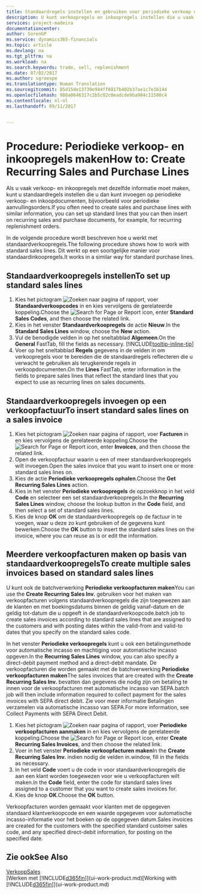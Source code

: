 ```yaml
---
title: Standaardregels instellen en gebruiken voor periodieke verkoop en inkopen| Microsoft Docs
description: U kunt verkoopregels en inkoopregels instellen die u vaak maakt en deze vervolgens invoeren op verkoop- en inkoopdocumenten om de regels snel te vullen met standaardgegevens.
services: project-madeira
documentationcenter: 
author: SorenGP
ms.service: dynamics365-financials
ms.topic: article
ms.devlang: na
ms.tgt_pltfrm: na
ms.workload: na
ms.search.keywords: trade, sell, replenishment
ms.date: 07/02/2017
ms.author: sgroespe
ms.translationtype: Human Translation
ms.sourcegitcommit: 85d15de13739e944ff8817b402b37ae1c7e1b144
ms.openlocfilehash: 980a0646317c2b5c02c0eadcde9ba984c11580c4
ms.contentlocale: nl-nl
ms.lasthandoff: 09/11/2017


---
```

# <a name="how-to-create-recurring-sales-and-purchase-lines"></a><span data-ttu-id="4c55d-103">Procedure: Periodieke verkoop- en inkoopregels maken</span><span class="sxs-lookup"><span data-stu-id="4c55d-103">How to: Create Recurring Sales and Purchase Lines</span></span>
<span data-ttu-id="4c55d-104">Als u vaak verkoop- en inkoopregels met dezelfde informatie moet maken, kunt u standaardregels instellen die u dan kunt invoegen op periodieke verkoop- en inkoopdocumenten, bijvoorbeeld voor periodieke aanvullingsorders.</span><span class="sxs-lookup"><span data-stu-id="4c55d-104">If you often need to create sales and purchase lines with similar information, you can set up standard lines that you can then insert on recurring sales and purchase documents, for example, for recurring replenishment orders.</span></span>  

<span data-ttu-id="4c55d-105">In de volgende procedure wordt beschreven hoe u werkt met standaardverkoopregels.</span><span class="sxs-lookup"><span data-stu-id="4c55d-105">The following procedure shows how to work with standard sales lines.</span></span> <span data-ttu-id="4c55d-106">Dit werkt op een soortgelijke manier voor standaardinkoopregels.</span><span class="sxs-lookup"><span data-stu-id="4c55d-106">It works in a similar way for standard purchase lines.</span></span>  

## <a name="to-set-up-standard-sales-lines"></a><span data-ttu-id="4c55d-107">Standaardverkoopregels instellen</span><span class="sxs-lookup"><span data-stu-id="4c55d-107">To set up standard sales lines</span></span>  
1. <span data-ttu-id="4c55d-108">Kies het pictogram ![Zoeken naar pagina of rapport](media/ui-search/search_small.png "pictogram Zoeken naar pagina of rapport"), voer **Standaardverkoopcodes** in en kies vervolgens de gerelateerde koppeling.</span><span class="sxs-lookup"><span data-stu-id="4c55d-108">Choose the ![Search for Page or Report](media/ui-search/search_small.png "Search for Page or Report icon") icon, enter **Standard Sales Codes**, and then choose the related link.</span></span>  
2. <span data-ttu-id="4c55d-109">Kies in het venster **Standaardverkoopregels** de actie **Nieuw**.</span><span class="sxs-lookup"><span data-stu-id="4c55d-109">In the **Standard Sales Lines** window, choose the **New** action.</span></span>  
3. <span data-ttu-id="4c55d-110">Vul de benodigde velden in op het sneltabblad **Algemeen**.</span><span class="sxs-lookup"><span data-stu-id="4c55d-110">On the **General** FastTab, fill the fields as necessary.</span></span> [!INCLUDE[tooltip-inline-tip](includes/tooltip-inline-tip_md.md)]  
4. <span data-ttu-id="4c55d-111">Voer op het sneltabblad **Regels** gegevens in de velden in om verkoopregels voor te bereiden die de standaardregels reflecteren die u verwacht te gebruiken als terugkerende regels in verkoopdocumenten.</span><span class="sxs-lookup"><span data-stu-id="4c55d-111">On the **Lines** FastTab, enter information in the fields to prepare sales lines that reflect the standard lines that you expect to use as recurring lines on sales documents.</span></span>  

## <a name="to-insert-standard-sales-lines-on-a-sales-invoice"></a><span data-ttu-id="4c55d-112">Standaardverkoopregels invoegen op een verkoopfactuur</span><span class="sxs-lookup"><span data-stu-id="4c55d-112">To insert standard sales lines on a sales invoice</span></span>
1. <span data-ttu-id="4c55d-113">Kies het pictogram ![Zoeken naar pagina of rapport](media/ui-search/search_small.png "pictogram Zoeken naar pagina of rapport"), voer **Facturen** in en kies vervolgens de gerelateerde koppeling.</span><span class="sxs-lookup"><span data-stu-id="4c55d-113">Choose the ![Search for Page or Report](media/ui-search/search_small.png "Search for Page or Report icon") icon, enter **Invoices**, and then choose the related link.</span></span>
2. <span data-ttu-id="4c55d-114">Open de verkoopfactuur waarin u een of meer standaardverkoopregels wilt invoegen.</span><span class="sxs-lookup"><span data-stu-id="4c55d-114">Open the sales invoice that you want to insert one or more standard sales lines on.</span></span>
3. <span data-ttu-id="4c55d-115">Kies de actie **Periodieke verkoopregels ophalen**.</span><span class="sxs-lookup"><span data-stu-id="4c55d-115">Choose the **Get Recurring Sales Lines** action.</span></span>
4. <span data-ttu-id="4c55d-116">Kies in het venster **Periodieke verkoopregels** de opzoekknop in het veld **Code** en selecteer een set standaardverkoopregels.</span><span class="sxs-lookup"><span data-stu-id="4c55d-116">In the **Recurring Sales Lines** window, choose the lookup button in the **Code** field, and then select a set of standard sales lines.</span></span>
5. <span data-ttu-id="4c55d-117">Kies de knop **OK** om de standaardverkoopregels op de factuur in te voegen, waar u deze zo kunt gebruiken of de gegevens kunt bewerken.</span><span class="sxs-lookup"><span data-stu-id="4c55d-117">Choose the **OK** button to insert the standard sales lines on the invoice, where you can reuse as is or edit the information.</span></span>

## <a name="to-create-multiple-sales-invoices-based-on-standard-sales-lines"></a><span data-ttu-id="4c55d-118">Meerdere verkoopfacturen maken op basis van standaardverkoopregels</span><span class="sxs-lookup"><span data-stu-id="4c55d-118">To create multiple sales invoices based on standard sales lines</span></span>
<span data-ttu-id="4c55d-119">U kunt ook de batchverwerking **Periodieke verkoopfacturen maken**</span><span class="sxs-lookup"><span data-stu-id="4c55d-119">You can use the **Create Recurring Sales Inv.**</span></span> <span data-ttu-id="4c55d-120">gebruiken voor het maken van verkoopfacturen volgens standaardverkoopregels die zijn toegewezen aan de klanten en met boekingsdatums binnen de geldig vanaf-datum en de geldig tot-datum die u opgeeft in de standaardverkoopcode.</span><span class="sxs-lookup"><span data-stu-id="4c55d-120">batch job to create sales invoices according to standard sales lines that are assigned to the customers and with posting dates within the valid-from and valid-to dates that you specify on the standard sales code.</span></span>

<span data-ttu-id="4c55d-121">In het venster **Periodieke verkoopregels** kunt u ook een betalingsmethode voor automatische incasso en machtiging voor automatische incasso opgeven.</span><span class="sxs-lookup"><span data-stu-id="4c55d-121">In the **Recurring Sales Lines** window, you can also specify a direct-debit payment method and a direct-debit mandate.</span></span> <span data-ttu-id="4c55d-122">De verkoopfacturen die worden gemaakt met de batchverwerking **Periodieke verkoopfacturen maken**</span><span class="sxs-lookup"><span data-stu-id="4c55d-122">The sales invoices that are created with the **Create Recurring Sales Inv.**</span></span> <span data-ttu-id="4c55d-123">bevatten dan gegevens die nodig zijn om betaling te innen voor de verkoopfacturen met automatische incasso van SEPA.</span><span class="sxs-lookup"><span data-stu-id="4c55d-123">batch job will then include information required to collect payment for the sales invoices with SEPA direct debit.</span></span> <span data-ttu-id="4c55d-124">Zie voor meer informatie Betalingen verzamelen via automatische incasso van SEPA.</span><span class="sxs-lookup"><span data-stu-id="4c55d-124">For more information, see Collect Payments with SEPA Direct Debit.</span></span>

1. <span data-ttu-id="4c55d-125">Kies het pictogram ![Zoeken naar pagina of rapport](media/ui-search/search_small.png "pictogram Zoeken naar pagina of rapport"), voer **Periodieke verkoopfacturen aanmaken** in en kies vervolgens de gerelateerde koppeling.</span><span class="sxs-lookup"><span data-stu-id="4c55d-125">Choose the ![Search for Page or Report](media/ui-search/search_small.png "Search for Page or Report icon") icon, enter **Create Recurring Sales Invoices**, and then choose the related link.</span></span>
2. <span data-ttu-id="4c55d-126">Voer in het venster **Periodieke verkoopfacturen maken**</span><span class="sxs-lookup"><span data-stu-id="4c55d-126">In the **Create Recurring Sales Inv.**</span></span> <span data-ttu-id="4c55d-127">indien nodig de velden in.</span><span class="sxs-lookup"><span data-stu-id="4c55d-127">window, fill in the fields as necessary.</span></span>
3. <span data-ttu-id="4c55d-128">In het veld **Code** voert u de code in voor standaardverkoopregels die aan een klant worden toegewezen voor wie u verkoopfacturen wilt maken.</span><span class="sxs-lookup"><span data-stu-id="4c55d-128">In the **Code** field, enter the code for standard sales lines assigned to a customer that you want to create sales invoices for.</span></span>
4. <span data-ttu-id="4c55d-129">Kies de knop **OK**.</span><span class="sxs-lookup"><span data-stu-id="4c55d-129">Choose the **OK** button.</span></span>

<span data-ttu-id="4c55d-130">Verkoopfacturen worden gemaakt voor klanten met de opgegeven standaard klantverkoopcode en een waarde opgegeven voor automatische incasso-informatie voor het boeken op de opgegeven datum.</span><span class="sxs-lookup"><span data-stu-id="4c55d-130">Sales invoices are created for the customers with the specified standard customer sales code, and any specified direct-debit information, for posting on the specified date.</span></span>

## <a name="see-also"></a><span data-ttu-id="4c55d-131">Zie ook</span><span class="sxs-lookup"><span data-stu-id="4c55d-131">See Also</span></span>  
[<span data-ttu-id="4c55d-132">Verkoop</span><span class="sxs-lookup"><span data-stu-id="4c55d-132">Sales</span></span>](sales-manage-sales.md)  
<span data-ttu-id="4c55d-133">[Werken met [!INCLUDE[d365fin](includes/d365fin_md.md)]](ui-work-product.md)</span><span class="sxs-lookup"><span data-stu-id="4c55d-133">[Working with [!INCLUDE[d365fin](includes/d365fin_md.md)]](ui-work-product.md)</span></span>


